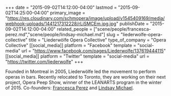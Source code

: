 +++
date = "2015-09-02T14:12:00-04:00"
lastmod = "2015-09-02T14:25:00-04:00"
primary_image = "https://res.cloudinary.com/schmopera/image/upload/v1545409169/media/webhook-uploads/1441217312228/rLiSMCEm.jpg.jpg"
publishDate = "2015-09-02T14:12:00-04:00"
related_people = ["scene/people/francesca-perez.md","scene/people/lindsay-michael.md"]
slug = "liederwolfe-opera-collective"
title = "Liederwölfe Opera Collective"
type_of_company = "Opera Collective"
[[social_media]]
platform = "Facebook"
template = "social-media"
url = "https://www.facebook.com/pages/Liederwolfe/137619444115"
[[social_media]]
platform = "Twitter"
template = "social-media"
url = "https://twitter.com/liederwolfe"
+++

Founded in Montreal in 2005, Liederwölfe led the movement to perform operas in bars. Recently relocated to Toronto, they are working on their next project, Opera Peep Show, winner of the LEANARTS program in the winter of 2015. Co-founders: [Francesca Perez](/scene/people/francesca-perez/) and [Lindsay Michael](/scene/people/linsday-michael/).
